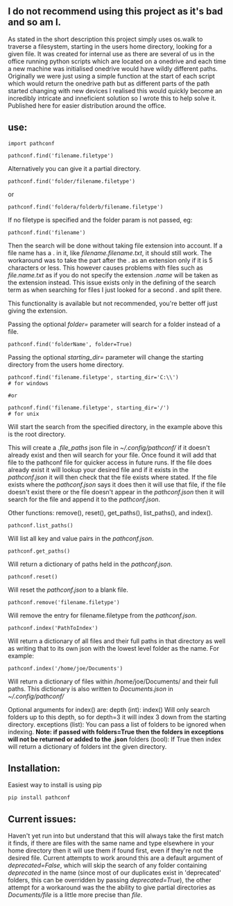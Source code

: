 ## I do not recommend using this project as it's bad and so am I.

As stated in the short description this project simply uses os.walk to traverse a filesystem, starting in the users home directory, looking for a given file.
It was created for internal use as there are several of us in the office running python scripts which are located on a onedrive and each time a new machine was initialised onedrive would have wildly different paths.
Originally we were just using a simple function at the start of each script which would return the onedrive path but as different parts of the path started changing with new devices I realised this would quickly become an incredibly intricate and inneficient solution so I wrote this to help solve it. Published here for easier distribution around the office.

## use:

```
import pathconf

pathconf.find('filename.filetype')
```

Alternatively you can give it a partial directory.

```
pathconf.find('folder/filename.filetype')
```
or
```
pathconf.find('foldera/folderb/filename.filetype')
```
If no filetype is specified and the folder param is not passed, eg:
```
pathconf.find('filename')	
```
Then the search will be done without taking file extension into account.
If a file name has a . in it, like *filename.filename.txt*, it should still work. The workaround was to take the part after the . as an extension only if it is 5 characters or less.
This however causes problems with files such as *file.name.txt* as if you do not specify the extension *.name* will be taken as the extension instead.
This issue exists only in the defining of the search term as when searching for files I just looked for a second . and split there.

This functionality is available but not recommended, you're better off just giving the extension.

Passing the optional *folder=* parameter will search for a folder instead of a file.
```	
pathconf.find('folderName', folder=True)
```

Passing the optional *starting_dir=* parameter will change the starting directory from the users home directory.
```	
pathconf.find('filename.filetype', starting_dir='C:\\')
# for windows

#or

pathconf.find('filename.filetype', starting_dir='/')
# for unix
```	
Will start the search from the specified directory, in the example above this is the root directory.

This will create a *.file_paths* json file in *~/.config/pathconf/* if it doesn't already exist and then will search for your file. Once found it will add that file to the pathconf file for quicker access in future runs. 
If the file does already exist it will lookup your desired file and if it exists in the *pathconf.json* it will then check that the file exists where stated.
If the file exists where the *pathconf.json* says it does then it will use that file, if the file doesn't exist there or the file doesn't appear in the *pathconf.json* then it will search for the file and append it to the *pathconf.json*.

Other functions: remove(), reset(), get_paths(), list_paths(), and index().

```
pathconf.list_paths()
```

Will list all key and value pairs in the *pathconf.json*.

```
pathconf.get_paths()	
```
Will return a dictionary of paths held in the *pathconf.json*.

```
pathconf.reset()
```

Will reset the *pathconf.json* to a blank file.

```
pathconf.remove('filename.filetype')
```

Will remove the entry for filename.filetype from the *pathconf.json*.

```
pathconf.index('PathToIndex')
```

Will return a dictionary of all files and their full paths in that directory as well as writing that to its own json with the lowest level folder as the name.
For example:
```
pathconf.index('/home/joe/Documents')
```
Will return a dictionary of files within /home/joe/Documents/ and their full paths. This dictionary is also written to *Documents.json* in *~/.config/pathconf/*

Optional arguments for index() are:
depth (int): index() Will only search folders up to this depth, so for depth=3 it will index 3 down from the starting directory.
exceptions (list): You can pass a list of folders to be ignored when indexing. **Note: if passed with folders=True then the folders in exceptions will not be returned or added to the .json**
folders (bool): If True then index will return a dictionary of folders int the given directory.


## Installation:

Easiest way to install is using pip

```
pip install pathconf
```


## Current issues:

Haven't yet run into but understand that this will always take the first match it finds, if there are files with the same name and type elsewhere in your home directory then it will use them if found first, even if they're not the desired file. Current attempts to work around this are a default argument of *deprecated=False*, which will skip the search of any folder containing *deprecated* in the name (since most of our duplicates exist in 'deprecated' folders, this can be overridden by passing *deprecated=True*), the other attempt for a workaround was the the ability to give partial directories as *Documents/file* is a little more precise than *file*.
